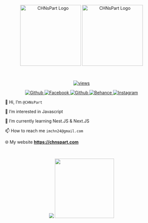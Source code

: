 <p align="center" valign="center">
    <a href="http://nestjs.com/" target="blank"><img src="https://user-images.githubusercontent.com/58574102/194750412-e38fc8b8-d2a1-48f3-ac58-c306bf6806c8.png"  width="200" alt="CHNsPart Logo" /></a>
  <a href="http://nestjs.com/" target="blank"><img src="https://user-images.githubusercontent.com/58574102/194799394-a80ed9c9-7bcd-40da-8fd5-c148fa016ffe.png"  width="200" alt="CHNsPart Logo" /></a>
</p>
<br>
 <p align="center">
    <a href="https://www.npmjs.com/~nestjscore" target="_blank">
      <img src="https://komarev.com/ghpvc/?username=chnspart&color=blueviolet&label=PROFILE+VIEWS" alt="views" />
    </a>
 </p>
 <p align="center">
    <a href="https://github.com/chnspart/">
      <img alt="Github" src="https://img.shields.io/badge/Github-CHNsPart-FEE715?style=flat&logo=github" />
    </a>
    <a href="https://facebook.com/chnspart/">
      <img alt="Facebook" src="https://img.shields.io/badge/Facebook-Touhidul Islam Chayan-FEE715?&style=flat&logo=facebook" />
    </a>
    <a href="https://dribbble.com/chnspart/">
      <img alt="Github" src="https://img.shields.io/badge/Dribbble-CHNsPart-FEE715?&style=flat&logo=dribbble" />
    </a>
    <a href="https://behance.net/chnspart/">
      <img alt="Behance" src="https://img.shields.io/badge/Behance-CHNsPart-FEE715?logoColor=0056FF&style=flat&logo=behance" />
    </a>
    <a href="https://instagram.net/chnspart/">
      <img alt="Instagram" src="https://img.shields.io/badge/Instagram-CHNsPart-FEE715?&style=flat&logo=instagram" />
    </a>
 </p>


👋 Hi, I’m ```@CHNsPart```

👀 I’m interested in Javascript

🌱 I’m currently learning Nest.JS & Next.JS

📫 How to reach me ```imchn24@gmail.com```

🌐 My website **https://chnspart.com**

<br>


<p align="center" valign="center">
  <img src="https://github-readme-stats.vercel.app/api?username=chnspart&show_icons=true&theme=dracula" />
  <img height="195px" src="https://github-readme-stats.vercel.app/api/top-langs/?username=chnspart&langs_count=8&theme=dracula&layout=compact" />
</p>

<!---
logoColor=white

#![CHNsPart GitHub stats](https://github-readme-stats.vercel.app/api?username=chnspart&show_icons=true&theme=dracula)
#[![Top Langs](https://github-readme-stats.vercel.app/api/top-langs/?username=chnspart&langs_count=8&theme=dracula&layout=compact)](https://github.com/chnspart/github-readme-stats)

CHNsPart/CHNsPart is a ✨ special ✨ repository because its `README.md` (this file) appears on your GitHub profile.
You can click the Preview link to take a look at your changes.
--->
